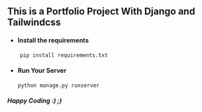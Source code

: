 ## This is a Portfolio Project With Django and Tailwindcss

- #### Install the requirements



```console
    pip install requirements.txt
```

- #### Run Your Server
    ```console
    python manage.py runserver
    ```

##### Happy Coding :) ;)
